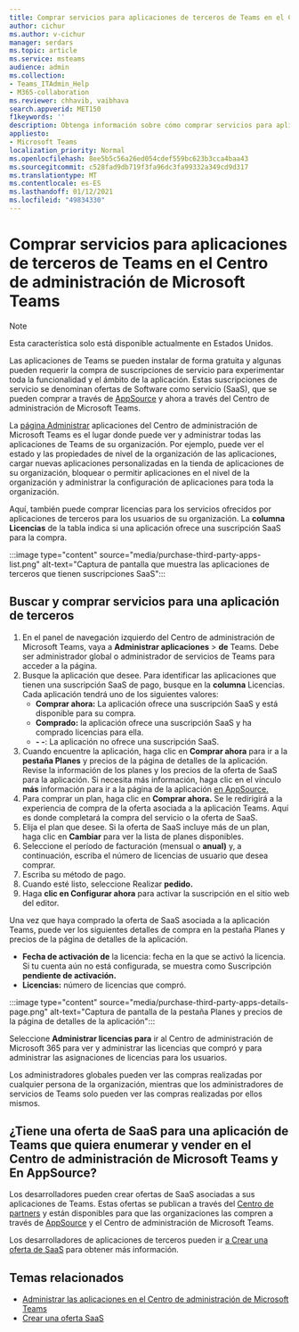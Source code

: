 ```yaml
---
title: Comprar servicios para aplicaciones de terceros de Teams en el Centro de administración de Microsoft Teams
author: cichur
ms.author: v-cichur
manager: serdars
ms.topic: article
ms.service: msteams
audience: admin
ms.collection:
- Teams_ITAdmin_Help
- M365-collaboration
ms.reviewer: chhavib, vaibhava
search.appverid: MET150
f1keywords: ''
description: Obtenga información sobre cómo comprar servicios para aplicaciones de terceros de Teams en la página Administrar aplicaciones del Centro de administración de Microsoft Teams.
appliesto:
- Microsoft Teams
localization_priority: Normal
ms.openlocfilehash: 8ee5b5c56a26ed054cdef559bc623b3cca4baa43
ms.sourcegitcommit: c528fad9db719f3fa96dc3fa99332a349cd9d317
ms.translationtype: MT
ms.contentlocale: es-ES
ms.lasthandoff: 01/12/2021
ms.locfileid: "49834330"
---
```

<a name="purchase-services-for-teams-third-party-apps-in-the-microsoft-teams-admin-center"></a>Comprar servicios para aplicaciones de terceros de Teams en el Centro de administración de Microsoft Teams
======================================================

> [!NOTE]
> Esta característica solo está disponible actualmente en Estados Unidos.

Las aplicaciones de Teams se pueden instalar de forma gratuita y algunas pueden requerir la compra de suscripciones de servicio para experimentar toda la funcionalidad y el ámbito de la aplicación. Estas suscripciones de servicio se denominan ofertas de Software como servicio (SaaS), que se pueden comprar a través de [AppSource](https://appsource.microsoft.com/) y ahora a través del Centro de administración de Microsoft Teams.

La [página Administrar](manage-apps.md) aplicaciones del Centro de administración de Microsoft Teams es el lugar donde puede ver y administrar todas las aplicaciones de Teams de su organización. Por ejemplo, puede ver el estado y las propiedades de nivel de la organización de las aplicaciones, cargar nuevas aplicaciones personalizadas en la tienda de aplicaciones de su organización, bloquear o permitir aplicaciones en el nivel de la organización y administrar la configuración de aplicaciones para toda la organización.

Aquí, también puede comprar licencias para los servicios ofrecidos por aplicaciones de terceros para los usuarios de su organización. La **columna Licencias** de la tabla indica si una aplicación ofrece una suscripción SaaS para la compra.

:::image type="content" source="media/purchase-third-party-apps-list.png" alt-text="Captura de pantalla que muestra las aplicaciones de terceros que tienen suscripciones SaaS":::

## <a name="search-for-and-purchase-services-for-a-third-party-app"></a>Buscar y comprar servicios para una aplicación de terceros

1. En el panel de navegación izquierdo del Centro de administración de Microsoft Teams, vaya a **Administrar aplicaciones**  >  **de** Teams. Debe ser administrador global o administrador de servicios de Teams para acceder a la página.
2. Busque la aplicación que desee. Para identificar las aplicaciones que tienen una suscripción SaaS de pago, busque en la **columna** Licencias. Cada aplicación tendrá uno de los siguientes valores:
    - **Comprar ahora:** La aplicación ofrece una suscripción SaaS y está disponible para su compra.  
    - **Comprado:** la aplicación ofrece una suscripción SaaS y ha comprado licencias para ella.
    - **- -**: La aplicación no ofrece una suscripción SaaS.
3. Cuando encuentre la aplicación, haga clic en **Comprar ahora** para ir a la **pestaña Planes** y precios de la página de detalles de la aplicación. Revise la información de los planes y los precios de la oferta de SaaS para la aplicación. Si necesita más información, haga clic en el vínculo **más** información para ir a la página de la aplicación [en AppSource.](https://appsource.microsoft.com/)  
4. Para comprar un plan, haga clic en **Comprar ahora.** Se le redirigirá a la experiencia de compra de la oferta asociada a la aplicación Teams. Aquí es donde completará la compra del servicio o la oferta de SaaS.
5. Elija el plan que desee. Si la oferta de SaaS incluye más de un plan, haga clic en **Cambiar** para ver la lista de planes disponibles.
6. Seleccione el período  de facturación (mensual o **anual)** y, a continuación, escriba el número de licencias de usuario que desea comprar.
7. Escriba su método de pago.
8. Cuando esté listo, seleccione Realizar **pedido.**
9. Haga **clic en Configurar ahora** para activar la suscripción en el sitio web del editor.

Una vez que haya comprado la oferta de SaaS asociada a la  aplicación Teams, puede ver los siguientes detalles de compra en la pestaña Planes y precios de la página de detalles de la aplicación.

- **Fecha de activación de** la licencia: fecha en la que se activó la licencia. Si tu cuenta aún no está configurada, se muestra como Suscripción **pendiente de activación.**
- **Licencias:** número de licencias que compró.

:::image type="content" source="media/purchase-third-party-apps-details-page.png" alt-text="Captura de pantalla de la pestaña Planes y precios de la página de detalles de la aplicación":::

Seleccione **Administrar licencias para** ir al Centro de administración de Microsoft 365 para ver y administrar las licencias que compró y para administrar las asignaciones de licencias para los usuarios.

Los administradores globales pueden ver las compras realizadas por cualquier persona de la organización, mientras que los administradores de servicios de Teams solo pueden ver las compras realizadas por ellos mismos.  

## <a name="have-a-saas-offer-for-a-teams-app-that-you-want-to-list-and-sell-in-the-microsoft-teams-admin-center-and-appsource"></a>¿Tiene una oferta de SaaS para una aplicación de Teams que quiera enumerar y vender en el Centro de administración de Microsoft Teams y En AppSource?

Los desarrolladores pueden crear ofertas de SaaS asociadas a sus aplicaciones de Teams. Estas ofertas se publican a través del [Centro de partners](https://partner.microsoft.com) y están disponibles para que las organizaciones las compren a través de [AppSource](https://appsource.microsoft.com/) y el Centro de administración de Microsoft Teams.
 
Los desarrolladores de aplicaciones de terceros pueden ir [a Crear una oferta de SaaS](https://docs.microsoft.com/azure/marketplace/partner-center-portal/create-new-saas-offer) para obtener más información.

## <a name="related-topics"></a>Temas relacionados

- [Administrar las aplicaciones en el Centro de administración de Microsoft Teams](manage-apps.md)
- [Crear una oferta SaaS](https://docs.microsoft.com/azure/marketplace/partner-center-portal/create-new-saas-offer)
